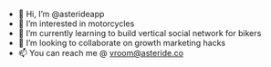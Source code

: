 - 👋 Hi, I’m @asterideapp
- 👀 I’m interested in motorcycles
- 🌱 I’m currently learning to build vertical social network for bikers
- 💞️ I’m looking to collaborate on growth marketing hacks
- 📫 You can reach me @ vroom@asteride.co

<!---
asterideapp/asterideapp is a ✨ special ✨ repository because its `README.md` (this file) appears on your GitHub profile.
You can click the Preview link to take a look at your changes.
--->
